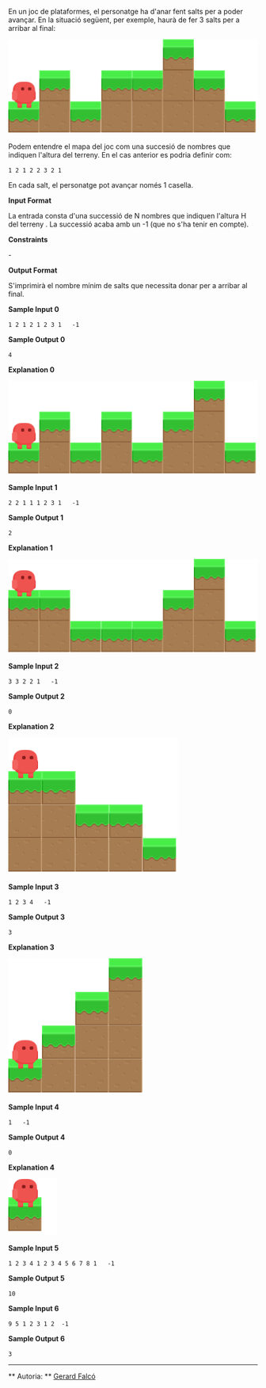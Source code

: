En un joc de plataformes, el personatge ha d'anar fent salts per a poder
avançar. En la situació següent, per exemple, haurà de fer 3 salts per a
arribar al final:

![image](1556708844-15036d2a78-mariojump.png)

Podem entendre el mapa del joc com una succesió de nombres que indiquen
l'altura del terreny. En el cas anterior es podria definir com:

    1 2 1 2 2 3 2 1

En cada salt, el personatge pot avançar només 1 casella.

**Input Format**

La entrada consta d'una successió de N nombres que indiquen l'altura H
del terreny . La successió acaba amb un -1 (que no s'ha tenir en
compte).

**Constraints**

\-

**Output Format**

S'imprimirà el nombre mínim de salts que necessita donar per a arribar
al final.

**Sample Input 0**

    1 2 1 2 1 2 3 1   -1

**Sample Output 0**

``` 
4
```

**Explanation 0**

![image](1556709457-6cc7ee1123-mariojump1.png)

**Sample Input 1**

    2 2 1 1 1 2 3 1   -1

**Sample Output 1**

``` 
2
```

**Explanation 1**

![image](1556709511-828a9a0edb-mariojump2.png)

**Sample Input 2**

    3 3 2 2 1   -1

**Sample Output 2**

``` 
0
```

**Explanation 2**

![image](1556709588-dbfc64e6ec-mariojump3.png)

**Sample Input 3**

    1 2 3 4   -1

**Sample Output 3**

``` 
3
```

**Explanation 3**

![image](1556709670-a608b4b485-mariojump4.png)

**Sample Input 4**

    1   -1

**Sample Output 4**

``` 
0
```

**Explanation 4**

![image](1556709748-f6f5dce969-mariojump5.png)

**Sample Input 5**

    1 2 3 4 1 2 3 4 5 6 7 8 1   -1

**Sample Output 5**

``` 
10
```

**Sample Input 6**

    9 5 1 2 3 1 2  -1

**Sample Output 6**

``` 
3
```

----------

** Autoria: **
[Gerard Falcó](https://github.com/gerardfp)
